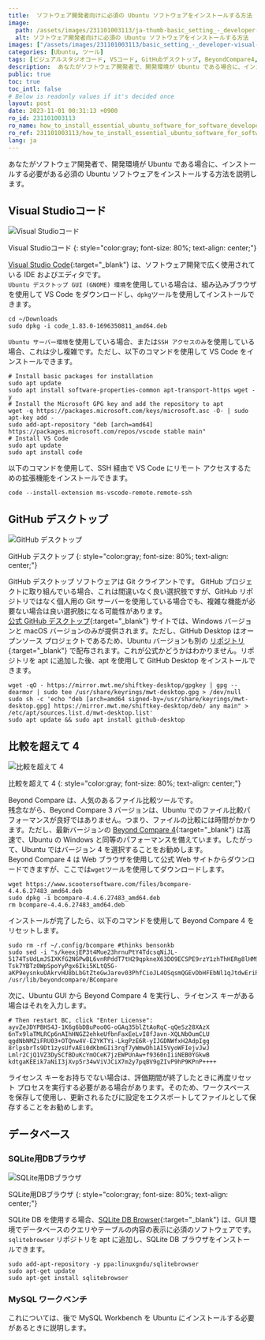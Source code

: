 ```yaml
---
title:  ソフトウェア開発者向けに必須の Ubuntu ソフトウェアをインストールする方法
image:
  path: /assets/images/231101003113/ja-thumb-basic_setting_-_developer-visual-studio-code.png
  alt: ソフトウェア開発者向けに必須の Ubuntu ソフトウェアをインストールする方法
images: ["/assets/images/231101003113/basic_setting_-_developer-visual-studio-code.png", "/assets/images/231101003113/basic_setting_-_developer-github-desktop.png", "/assets/images/231101003113/basic_setting_-_developer-beyond-compare-4.png", "/assets/images/231101003113/basic_setting_-_developer-sqlite-db-browser.png"]
categories: [Ubuntu, ツール]
tags: [ビジュアルスタジオコード, VSコード, GitHubデスクトップ, BeyondCompare4, SQLiteDBブラウザ, MySQLワークベンチ, Ubuntu, ツール]
description:  あなたがソフトウェア開発者で、開発環境が Ubuntu である場合に、インストールする必要がある必須の Ubuntu ソフトウェアをインストールする方法を説明します。
public: true
toc: true
toc_intl: false
# Below is readonly values if it's decided once
layout: post
date: 2023-11-01 00:31:13 +0900
ro_id: 231101003113
ro_name: how_to_install_essential_ubuntu_software_for_software_developers
ro_ref: 231101003113/how_to_install_essential_ubuntu_software_for_software_developers
lang: ja
---
```

あなたがソフトウェア開発者で、開発環境が Ubuntu である場合に、インストールする必要がある必須の Ubuntu ソフトウェアをインストールする方法を説明します。  
## Visual Studioコード
![Visual Studioコード](/assets/images/231101003113/basic_setting_-_developer-visual-studio-code.png)  

Visual Studioコード
{: style="color:gray; font-size: 80%; text-align: center;"}

[Visual Studio Code](https://code.visualstudio.com){:target="_blank"} は、ソフトウェア開発で広く使用されている IDE およびエディタです。  
`Ubuntu デスクトップ GUI (GNOME) 環境`を使用している場合は、組み込みブラウザを使用して VS Code をダウンロードし、`dpkg`ツールを使用してインストールできます。  

```shell
cd ~/Downloads
sudo dpkg -i code_1.83.0-1696350811_amd64.deb
```
`Ubuntu サーバー環境`を使用している場合、または`SSH アクセスのみ`を使用している場合、これは少し複雑です。ただし、以下のコマンドを使用して VS Code をインストールできます。  

```shell
# Install basic packages for installation
sudo apt update
sudo apt install software-properties-common apt-transport-https wget -y
# Install the Microsoft GPG key and add the repository to apt
wget -q https://packages.microsoft.com/keys/microsoft.asc -O- | sudo apt-key add -
sudo add-apt-repository "deb [arch=amd64] https://packages.microsoft.com/repos/vscode stable main"
# Install VS Code
sudo apt update
sudo apt install code
```
以下のコマンドを使用して、SSH 経由で VS Code にリモート アクセスするための拡張機能をインストールできます。  

```shell
code --install-extension ms-vscode-remote.remote-ssh
```
## GitHub デスクトップ
![GitHub デスクトップ](/assets/images/231101003113/basic_setting_-_developer-github-desktop.png)  

GitHub デスクトップ
{: style="color:gray; font-size: 80%; text-align: center;"}

GitHub デスクトップ ソフトウェアは Git クライアントです。 GitHub プロジェクトに取り組んでいる場合、これは間違いなく良い選択肢ですが、GitHub リポジトリではなく個人用の Git サーバーを使用している場合でも、複雑な機能が必要ない場合は良い選択肢になる可能性があります。  
[公式 GitHub デスクトップ](https://desktop.github.com/){:target="_blank"} サイトでは、Windows バージョンと macOS バージョンのみが提供されます。ただし、GitHub Desktop はオープンソース プロジェクトであるため、Ubuntu バージョンも別の [リポジトリ](https://github.com/shiftkey/desktop){:target="_blank"} で配布されます。これが公式かどうかはわかりません。リポジトリを apt に追加した後、apt を使用して GitHub Desktop をインストールできます。  

```shell
wget -qO - https://mirror.mwt.me/shiftkey-desktop/gpgkey | gpg --dearmor | sudo tee /usr/share/keyrings/mwt-desktop.gpg > /dev/null
sudo sh -c 'echo "deb [arch=amd64 signed-by=/usr/share/keyrings/mwt-desktop.gpg] https://mirror.mwt.me/shiftkey-desktop/deb/ any main" > /etc/apt/sources.list.d/mwt-desktop.list'
sudo apt update && sudo apt install github-desktop
```
## 比較を超えて 4
![比較を超えて 4](/assets/images/231101003113/basic_setting_-_developer-beyond-compare-4.png)  

比較を超えて 4
{: style="color:gray; font-size: 80%; text-align: center;"}

Beyond Compare は、人気のあるファイル比較ツールです。  
残念ながら、Beyond Compare 3 バージョンは、Ubuntu でのファイル比較パフォーマンスが良好ではありません。つまり、ファイルの比較には時間がかかります。ただし、最新バージョンの [Beyond Compare 4](https://www.scootersoftware.com/download){:target="_blank"} は高速で、Ubuntu の Windows と同等のパフォーマンスを備えています。したがって、Ubuntu ではバージョン 4 を選択することをお勧めします。  
Beyond Compare 4 は Web ブラウザを使用して公式 Web サイトからダウンロードできますが、ここでは`wget`ツールを使用してダウンロードします。  

```shell
wget https://www.scootersoftware.com/files/bcompare-4.4.6.27483_amd64.deb
sudo dpkg -i bcompare-4.4.6.27483_amd64.deb
rm bcompare-4.4.6.27483_amd64.deb
```
インストールが完了したら、以下のコマンドを使用して Beyond Compare 4 をリセットします。  

```shell
sudo rm -rf ~/.config/bcompare #thinks bensonkb
sudo sed -i "s/keexjEP3t4Mue23hrnuPtY4TdcsqNiJL-5174TsUdLmJSIXKfG2NGPwBL6vnRPddT7tH29qpkneX63DO9ECSPE9rzY1zhThHERg8lHM9IBFT+rVuiY823aQJuqzxCKIE1bcDqM4wgW01FH6oCBP1G4ub01xmb4BGSUG6ZrjxWHJyNLyIlGvOhoY2HAYzEtzYGwxFZn2JZ66o4RONkXjX0DF9EzsdUef3UAS+JQ+fCYReLawdjEe6tXCv88GKaaPKWxCeaUL9PejICQgRQOLGOZtZQkLgAelrOtehxz5ANOOqCaJgy2mJLQVLM5SJ9Dli909c5ybvEhVmIC0dc9dWH+/N9KmiLVlKMU7RJqnE+WXEEPI1SgglmfmLc1yVH7dqBb9ehOoKG9UE+HAE1YvH1XX2XVGeEqYUY-Tsk7YBTz0WpSpoYyPgx6Iki5KLtQ5G-aKP9eysnkuOAkrvHU8bLbGtZteGwJarev03PhfCioJL4OSqsmQGEvDbHFEbNl1qJtdwEriR+VNZts9vNNLk7UGfeNwIiqpxjk4Mn09nmSd8FhM4ifvcaIbNCRoMPGl6KU12iseSe+w+1kFsLhX+OhQM8WXcWV10cGqBzQE9OqOLUcg9n0krrR3KrohstS9smTwEx9olyLYppvC0p5i7dAx2deWvM1ZxKNs0BvcXGukR+/g" /usr/lib/beyondcompare/BCompare
```
次に、Ubuntu GUI から Beyond Compare 4 を実行し、ライセンス キーがある場合はそれを入力します。  

```shell
# Then restart BC, click "Enter License":
ayvZeJDYPBHS4J-1K6g6bDBuPoo0G-oGAq35blZtAoRqC-qQeSz28XAzX
6nTx9laTMLRCp6nAIhHNGZ2ehkeUfbnFaxEeLvI8fJavn-XQLNbOumCLU
qgdNbNMZiFRU03+OTQnw4V-E2YKTYi-LkgPzE6R-yIJGDNWfxH2AdpIgg
8rlpsbrTs9Dt1zysUfvAEi0dKbmGIi3rqf7yWmwDh1AI5VyoWFIejvJwJ
Lmlr2CjQ1VZ3DySCfBDuKcYmOCeK7jzEWPUnAw+f9360nIiiNEB0YGkwB
kdtgaKEEik7aNiI3jXvp5r34wViVJCiX7m2y7pqBV9gZIvP9hP9KPnP++++
```
ライセンス キーをお持ちでない場合は、評価期間が終了したときに再度リセット プロセスを実行する必要がある場合があります。そのため、ワークスペースを保存して使用し、更新されるたびに設定をエクスポートしてファイルとして保存することをお勧めします。  
## データベース
### SQLite用DBブラウザ
![SQLite用DBブラウザ](/assets/images/231101003113/basic_setting_-_developer-sqlite-db-browser.png)  

SQLite用DBブラウザ
{: style="color:gray; font-size: 80%; text-align: center;"}

SQLite DB を使用する場合、[SQLite DB Browser](https://sqlitebrowser.org/dl/){:target="_blank"} は、GUI 環境でデータベースのクエリやテーブルの内容の表示に必須のソフトウェアです。  
`sqlitebrowser` リポジトリを apt に追加し、SQLite DB ブラウザをインストールできます。  

```shell
sudo add-apt-repository -y ppa:linuxgndu/sqlitebrowser
sudo apt-get update
sudo apt-get install sqlitebrowser
```
### MySQL ワークベンチ
これについては、後で MySQL Workbench を Ubuntu にインストールする必要があるときに説明します。  
